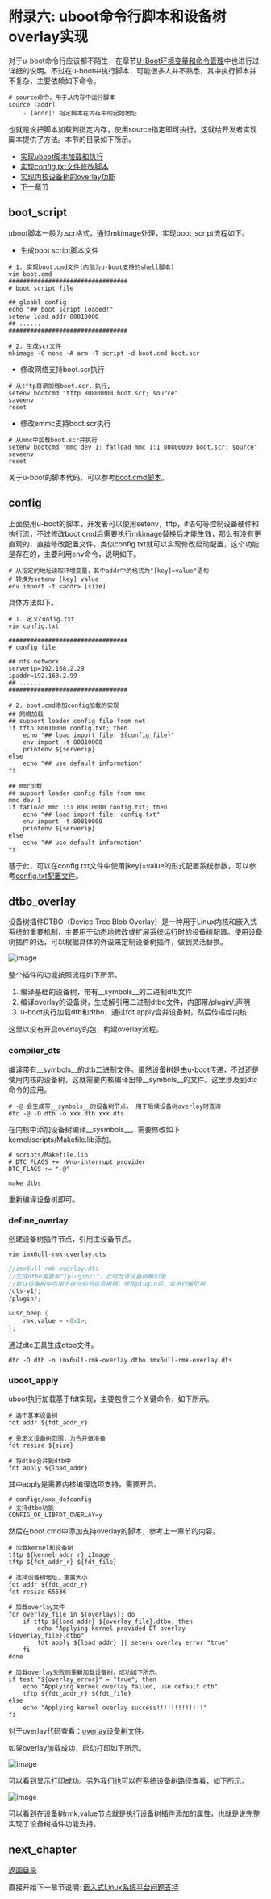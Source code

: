 # 附录六: uboot命令行脚本和设备树overlay实现

对于u-boot命令行应该都不陌生，在章节[U-Boot环境变量和命令管理](./ch02-04.uboot_env.md)中也进行过详细的说明。不过在u-boot中执行脚本，可能很多人并不熟悉，其中执行脚本并不复杂，主要依赖如下命令。

```shell
# source命令，用于从内存中运行脚本
source [addr]
    - [addr]: 指定脚本在内存中的起始地址
```

也就是说把脚本加载到指定内存，使用source指定即可执行，这就给开发者实现脚本提供了方法。本节的目录如下所示。

- [实现uboot脚本加载和执行](#boot_script)
- [实现config.txt文件修改脚本](#config)
- [实现内核设备树的overlay功能](#dtbo_overlay)
- [下一章节](#next_chapter)

## boot_script

uboot脚本一般为.scr格式，通过mkimage处理，实现boot_script流程如下。

- 生成boot script脚本文件

```shell
# 1. 实现boot.cmd文件(内部为u-boot支持的shell脚本)
vim boot.cmd
#################################
# boot script file

## gloabl config
echo "## boot script loaded!"
setenv load_addr 80810000
## ......
#################################

# 2. 生成scr文件
mkimage -C none -A arm -T script -d boot.cmd boot.scr
```

- 修改网络支持boot.scr执行

```shell
# 从tftp目录加载boot.scr，执行, 
setenv bootcmd "tftp 80800000 boot.scr; source"
saveenv
reset
```

- 修改emmc支持boot.scr执行

```shell
# 从mmc中加载boot.scr并执行
setenv bootcmd "mmc dev 1; fatload mmc 1:1 80800000 boot.scr; source"
saveenv
reset
```

关于u-boot的脚本代码，可以参考[boot.cmd脚本](./file/ch02-x6/boot.cmd)。

## config

上面使用u-boot的脚本，开发者可以使用setenv，tftp，if语句等控制设备硬件和执行流，不过修改boot.cmd后需要执行mkimage替换后才能生效，那么有没有更直观的，直接修改配置文件，类似config.txt就可以实现修改启动配置，这个功能是存在的，主要利用env命令，说明如下。

```shell
# 从指定的地址读取环境变量，其中addr中的格式为"[key]=value"语句
# 转换为setenv [key] value
env import -t <addr> [size]
```

具体方法如下。

```shell
# 1. 定义config.txt
vim config.txt

#################################
# config file

## nfs network
serverip=192.168.2.29
ipaddr=192.168.2.99
## ......
#################################

# 2. boot.cmd添加config加载的实现
## 网络加载
## support loader config file from net
if tftp 80810000 config.txt; then
    echo "## load import file: ${config_file}"
    env import -t 80810000
    printenv ${serverip}
else
    echo "## use default information"
fi

## mmc加载
## support loader config file from mmc
mmc dev 1
if fatload mmc 1:1 80810000 config.txt; then
    echo "## load import file: config.txt"
    env import -t 80810000
    printenv ${serverip}
else
    echo "## use default information"
fi
```

基于此，可以在config.txt文件中使用[key]=value的形式配置系统参数，可以参考[config.txt配置文件](./file/ch02-x6/config.txt)。

## dtbo_overlay

设备树插件DTBO（Device Tree Blob Overlay）是一种用于Linux内核和嵌入式系统的重要机制，主要用于动态地修改或扩展系统运行时的设备树配置。使用设备树插件的话，可以根据具体的外设来定制设备树插件，做到灵活替换。

![image](./image/ch02-x6-02.png)

整个插件的功能按照流程如下所示。

1. 编译基础的设备树，带有__symbols__的二进制dtb文件
2. 编译overlay的设备树，生成解引用二进制dtbo文件，内部带/plugin/;声明
3. u-boot执行加载dtb和dtbo，通过fdt apply合并设备树，然后传递给内核

这里以没有开启overlay的包，构建overlay流程。

### compiler_dts

编译带有__symbols__的dtb二进制文件。虽然设备树是由u-boot传递，不过还是使用内核的设备树，这就需要内核编译出带__symbols__的文件。这里涉及到dtc命令的应用。

```shell
# -@ 会生成带__symbols__的设备树节点， 用于后续设备树overlay时查询
dtc -@ -O dtb -o xxx.dtb xxx.dts
```

在内核中添加设备树编译__sysmbols__，需要修改如下kernel/scripts/Makefile.lib添加。

```shell
# scripts/Makefile.lib
# DTC_FLAGS += -Wno-interrupt_provider
DTC_FLAGS += "-@"

make dtbs
```

重新编译设备树即可。

### define_overlay

创建设备树插件节点，引用主设备节点。

```c
vim imx6ull-rmk-overlay.dts

//imx6ull-rmk-overlay.dts
//生成dtbo需要带"/plugin/;"，此时允许设备树解引用
//默认设备树中引用不存在的节点会报错，使用plugin后，会进行解引用
/dts-v1/;
/plugin/;

&usr_beep {
    rmk,value = <0x1>;
};
```

通过dtc工具生成dtbo文件。

```shell
dtc -O dtb -o imx6ull-rmk-overlay.dtbo imx6ull-rmk-overlay.dts
```

### uboot_apply

uboot执行加载基于fdt实现，主要包含三个关键命令，如下所示。

```shell
# 选中基本设备树
fdt addr ${fdt_addr_r}

# 重定义设备树范围，为合并做准备
fdt resize ${size}

# 将dtbo合并到dtb中
fdt apply ${load_addr}
```

其中apply是需要内核编译选项支持，需要开启。

```shell
# configs/xxx_defconfig
# 支持dtbo功能
CONFIG_OF_LIBFDT_OVERLAY=y
```

然后在boot.cmd中添加支持overlay的脚本，参考上一章节的内容。

```shell
# 加载kernel和设备树
tftp ${kernel_addr_r} zImage
tftp ${fdt_addr_r} ${fdt_file}

# 选择设备树地址，重置大小
fdt addr ${fdt_addr_r}
fdt resize 65536

# 加载overlay文件
for overlay_file in ${overlays}; do
    if tftp ${load_addr} ${overlay_file}.dtbo; then
        echo "Applying kernel provided DT overlay ${overlay_file}.dtbo"
        fdt apply ${load_addr} || setenv overlay_error "true"
    fi
done

# 加载overlay失败则重新加载设备树，成功如下所示。
if test "${overlay_error}" = "true"; then
    echo "Applying kernel overlay failed, use default dtb"
    tftp ${fdt_addr_r} ${fdt_file}
else
    echo "Applying kernel overlay success!!!!!!!!!!!!!"
fi
```

对于overlay代码查看：[overlay设备树文件](./file/ch02-x6/imx6ull-rmk-overlay.dts)。

如果overlay加载成功，启动打印如下所示。

![image](./image/ch02-x6-03.png)

可以看到显示打印成功。另外我们也可以在系统设备树路径查看，如下所示。

![image](./image/ch02-x6-04.png)

可以看到在设备树rmk,value节点就是执行设备树插件添加的属性，也就是说完整实现了设备树插件功能支持。

## next_chapter

[返回目录](../README.md)

直接开始下一章节说明: [嵌入式Linux系统平台问题支持](./ch02-xz.system_feature_notes.md)
